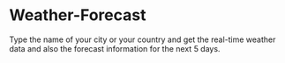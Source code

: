 # Weather-Forecast
Type the name of your city or your country and get the real-time weather data and also the forecast information for the next 5 days.
